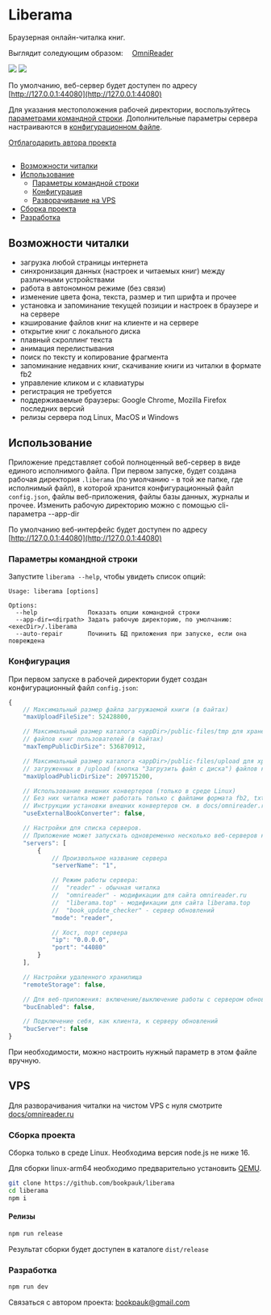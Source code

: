 # Liberama

Браузерная онлайн-читалка книг.

Выглядит соледующим образом: <img src="https://omnireader.ru/favicon.ico" width="14px"/>[OmniReader](https://omnireader.ru)

![](docs/assets/face.jpg)
![](docs/assets/reader.jpg)

По умолчанию, веб-сервер будет доступен по адресу [http://127.0.0.1:44080](http://127.0.0.1:44080)

Для указания местоположения рабочей директории, воспользуйтесь [параметрами командной строки](#cli).
Дополнительные параметры сервера настраиваются в [конфигурационном файле](#config).

[Отблагодарить автора проекта](https://donatty.com/liberama)

## 
* [Возможности читалки](#capabilities)
* [Использование](#usage)
    * [Параметры командной строки](#cli)
    * [Конфигурация](#config)
    * [Разворачивание на VPS](#vps)
* [Сборка проекта](#build)
* [Разработка](#development)

<a id="capabilities" />

## Возможности читалки
- загрузка любой страницы интернета
- синхронизация данных (настроек и читаемых книг) между различными устройствами
- работа в автономном режиме (без связи)
- изменение цвета фона, текста, размер и тип шрифта и прочее
- установка и запоминание текущей позиции и настроек в браузере и на сервере
- кэширование файлов книг на клиенте и на сервере
- открытие книг с локального диска
- плавный скроллинг текста
- анимация перелистывания
- поиск по тексту и копирование фрагмента
- запоминание недавних книг, скачивание книги из читалки в формате fb2
- управление кликом и с клавиатуры
- регистрация не требуется
- поддерживаемые браузеры: Google Chrome, Mozilla Firefox последних версий
- релизы сервера под Linux, MacOS и Windows

<a id="usage" />

## Использование
Приложение представляет собой полноценный веб-сервер в виде единого исполнимого файла.
При первом запуске, будет создана рабочая директория `.liberama` (по умолчанию - в той же папке, где исполнимый файл),
в которой хранится конфигурационный файл `config.json`, файлы веб-приложения, файлы базы данных, журналы и прочее.
Изменить рабочую директорию можно с помощью cli-параметра --app-dir

По умолчанию веб-интерфейс будет доступен по адресу [http://127.0.0.1:44080](http://127.0.0.1:44080)

<a id="cli" />

### Параметры командной строки
Запустите `liberama --help`, чтобы увидеть список опций:
```console
Usage: liberama [options]

Options:
  --help              Показать опции командной строки
  --app-dir=<dirpath> Задать рабочую директорию, по умолчанию: <execDir>/.liberama
  --auto-repair       Починить БД приложения при запуске, если она повреждена
```

<a id="config" />

### Конфигурация
При первом запуске в рабочей директории будет создан конфигурационный файл `config.json`:
```js
{
    // Максимальный размер файла загружаемой книги (в байтах)
    "maxUploadFileSize": 52428800,

    // Максимальный размер каталога <appDir>/public-files/tmp для хранения конвертированных
    // файлов книг пользователей (в байтах)
    "maxTempPublicDirSize": 536870912,

    // Максимальный размер каталога <appDir>/public-files/upload для хранения
    // загруженных в /upload (кнопка "Загрузить файл с диска") файлов книг пользователей (в байтах)
    "maxUploadPublicDirSize": 209715200,

    // Использование внешних конвертеров (только в среде Linux)
    // Без них читалка может работать только с файлами формата fb2, txt, html, xml
    // Инструкции установки внешних конвертеров см. в docs/omnireader.ru/README.md
    "useExternalBookConverter": false,

    // Настройки для списка серверов.
    // Приложение может запускать одновременно несколько веб-серверов на разных портах
    "servers": [
        {
            // Произвольное название сервера
            "serverName": "1",

            // Режим работы сервера:
            //  "reader" - обычная читалка
            //  "omnireader" - модификации для сайта omnireader.ru
            //  "liberama.top" - модификации для сайта liberama.top
            //  "book_update_checker" - сервер обновлений
            "mode": "reader",

            // Хост, порт сервера
            "ip": "0.0.0.0",
            "port": "44080"
        }
    ],

    // Настройки удаленного хранилища
    "remoteStorage": false,

    // Для веб-приложения: включение/выключение работы с сервером обновлений
    "bucEnabled": false,

    // Подключение себя, как клиента, к серверу обновлений
    "bucServer": false
}
```

При необходимости, можно настроить нужный параметр в этом файле вручную.

<a id="vps" />

## VPS
Для разворачивания читалки на чистом VPS с нуля смотрите [docs/omnireader.ru](docs/omnireader.ru/README.md)

<a id="build" />

### Сборка проекта
Сборка только в среде Linux.
Необходима версия node.js не ниже 16.

Для сборки linux-arm64 необходимо предварительно установить [QEMU](https://wiki.debian.org/QemuUserEmulation).

```sh
git clone https://github.com/bookpauk/liberama
cd liberama
npm i
```

#### Релизы
```sh
npm run release
```

Результат сборки будет доступен в каталоге `dist/release`

<a id="development" />

### Разработка
```sh
npm run dev
```

Связаться с автором проекта: [bookpauk@gmail.com](mailto:bookpauk@gmail.com)
